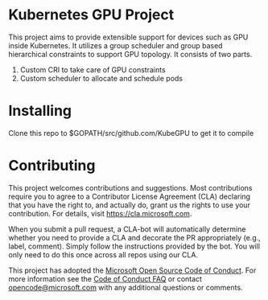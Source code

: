 
# Kubernetes GPU Project

This project aims to provide extensible support for devices such as GPU inside Kubernetes.
It utilizes a group scheduler and group based hierarchical constraints to support GPU topology.
It consists of two parts.

1. Custom CRI to take care of GPU constraints
2. Custom scheduler to allocate and schedule pods

# Installing

Clone this repo to $GOPATH/src/github.com/KubeGPU to get it to compile

# Contributing

This project welcomes contributions and suggestions.  Most contributions require you to agree to a
Contributor License Agreement (CLA) declaring that you have the right to, and actually do, grant us
the rights to use your contribution. For details, visit https://cla.microsoft.com.

When you submit a pull request, a CLA-bot will automatically determine whether you need to provide
a CLA and decorate the PR appropriately (e.g., label, comment). Simply follow the instructions
provided by the bot. You will only need to do this once across all repos using our CLA.

This project has adopted the [Microsoft Open Source Code of Conduct](https://opensource.microsoft.com/codeofconduct/).
For more information see the [Code of Conduct FAQ](https://opensource.microsoft.com/codeofconduct/faq/) or
contact [opencode@microsoft.com](mailto:opencode@microsoft.com) with any additional questions or comments.
